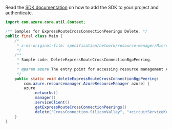 Read the [SDK documentation](https://github.com/Azure/azure-sdk-for-java/blob/azure-resourcemanager_2.15.0/sdk/resourcemanager/azure-resourcemanager/README.md) on how to add the SDK to your project and authenticate.

```java
import com.azure.core.util.Context;

/** Samples for ExpressRouteCrossConnectionPeerings Delete. */
public final class Main {
    /*
     * x-ms-original-file: specification/network/resource-manager/Microsoft.Network/stable/2021-05-01/examples/ExpressRouteCrossConnectionBgpPeeringDelete.json
     */
    /**
     * Sample code: DeleteExpressRouteCrossConnectionBgpPeering.
     *
     * @param azure The entry point for accessing resource management APIs in Azure.
     */
    public static void deleteExpressRouteCrossConnectionBgpPeering(
        com.azure.resourcemanager.AzureResourceManager azure) {
        azure
            .networks()
            .manager()
            .serviceClient()
            .getExpressRouteCrossConnectionPeerings()
            .delete("CrossConnection-SiliconValley", "<circuitServiceKey>", "AzurePrivatePeering", Context.NONE);
    }
}
```
